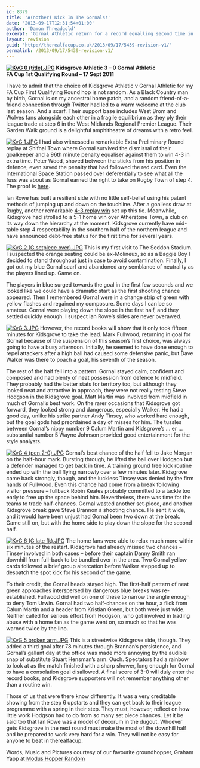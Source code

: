 ```yaml
---
id: 8379
title: 'A(nother) Kick In The Gornals!'
date: '2013-09-17T12:31:54+01:00'
author: 'Damon Threadgold'
excerpt: 'Gornal Athletic return for a record equalling second time in two rounds. This time, words, Music and Pictures courtesy of our favourite groundhopper, Graham Yapp at Modus Hopper Random.'
layout: revision
guid: 'http://therealfacup.co.uk/2013/09/17/5439-revision-v1/'
permalink: /2013/09/17/5439-revision-v1/
---
```


**[![KvG 0 (title).JPG](http://lh5.ggpht.com/-9UFw0n_ISqU/TnYvhfhRm0I/AAAAAAAAAks/sMj7sdbQibY/h320/KvG%2525200%252520%252528title%252529.JPG)](http://lh5.ggpht.com/-9UFw0n_ISqU/TnYvhfhRm0I/AAAAAAAAAks/sMj7sdbQibY/w800/KvG%2525200%252520%252528title%252529.JPG) Kidsgrove Athletic 3 – 0 Gornal Athletic**  
**FA Cup 1st Qualifying Round – 17 Sept 2011**

I have to admit that the choice of Kidsgrove Athletic v Gornal Athletic for my FA Cup First Qualifying Round hop is not random. As a Black Country man by birth, Gornal is on my ancestral home patch, and a random friend-of-a-friend connection through Twitter had led to a warm welcome at the club last season. And a scarf. Their support base includes West Brom and Wolves fans alongside each other in a fragile equilibrium as they ply their league trade at step 6 in the West Midlands Regional Premier League. Their Garden Walk ground is a delightful amphitheatre of dreams with a retro feel.

[![KvG 1.JPG](http://lh4.ggpht.com/-d6B0wsWU0cw/TnYvd9DSwUI/AAAAAAAAAkk/7sMXYwNfk-M/h320/KvG%2525201.JPG)](http://lh4.ggpht.com/-d6B0wsWU0cw/TnYvd9DSwUI/AAAAAAAAAkk/7sMXYwNfk-M/w800/KvG%2525201.JPG) I had also witnessed a remarkable Extra Preliminary Round replay at Shifnal Town where Gornal survived the dismissal of their goalkeeper and a 96th minute penalty equaliser against them to win 4-3 in extra time. Peter Wood, shoved between the sticks from his position in defence, even saved the penalty that had followed the red card. Even the International Space Station passed over deferentially to see what all the fuss was about as Gornal earned the right to take on Rugby Town of step 4. The proof is [here](http://modushopperrandom.blogspot.com/2011/08/joy-of-six.html).

Ian Rowe has built a resilient side with no little self-belief using his patent methods of jumping up and down on the touchline. After a goalless draw at Rugby, another remarkable [4-3 replay win](http://therealfacup.co.uk/2011/09/09/a-kick-in-the-gornals/) set up this tie. Meanwhile, Kidsgrove had strolled to a 5-1 home win over Atherstone Town, a club on its way down the hierarchy at the moment. Kidsgrove currently have mid-table step 4 respectability in the southern half of the northern league and have announced debt-free status for the first time for several years.

[![KvG 2 (G setpiece over).JPG](http://lh4.ggpht.com/-JfoU0qDpNRU/TnYvgiaPZAI/AAAAAAAAAko/FI4khKnU6Wg/h320/KvG%2525202%252520%252528G%252520setpiece%252520over%252529.JPG)](http://lh4.ggpht.com/-JfoU0qDpNRU/TnYvgiaPZAI/AAAAAAAAAko/FI4khKnU6Wg/w800/KvG%2525202%252520%252528G%252520setpiece%252520over%252529.JPG) This is my first visit to The Seddon Stadium. I suspected the orange seating could be ex-Molineux, so as a Baggie Boy I decided to stand throughout just in case to avoid contamination. Finally, I got out my blue Gornal scarf and abandoned any semblance of neutrality as the players lined up. Game on.

The players in blue surged towards the goal in the first few seconds and we looked like we could have a dramatic start as the first shooting chance appeared. Then I remembered Gornal were in a change strip of green with yellow flashes and regained my composure. Some days I can be so amateur. Gornal were playing down the slope in the first half, and they settled quickly enough. I suspect Ian Rowe’s sides are never overawed.

[![KvG 3.JPG](http://lh5.ggpht.com/-fVp45-ihEi4/TnYv2rMUf3I/AAAAAAAAAlA/KBqItl-KMzY/h320/KvG%2525203.JPG)](http://lh5.ggpht.com/-fVp45-ihEi4/TnYv2rMUf3I/AAAAAAAAAlA/KBqItl-KMzY/w800/KvG%2525203.JPG) However, the record books will show that it only took fifteen minutes for Kidsgrove to take the lead. Mark Fullwood, returning in goal for Gornal because of the suspension of this season’s first choice, was always going to have a busy afternoon. Initially, he seemed to have done enough to repel attackers after a high ball had caused some defensive panic, but Dave Walker was there to poach a goal, his seventh of the season.

The rest of the half fell into a pattern. Gornal stayed calm, confident and composed and had plenty of neat possession from defence to midfield. They probably had the better stats for territory too, but although they looked neat and attractive in approach, they were not really testing Steve Hodgson in the Kidsgrove goal. Matt Martin was involved from midfield in much of Gornal’s best work. On the rarer occasions that Kidsgrove got forward, they looked strong and dangerous, especially Walker. He had a good day, unlike his strike partner Andy Tinsey, who worked hard enough, but the goal gods had preordained a day of misses for him. The tussles between Gornal’s nippy number 9 Calum Martin and Kidsgrove’s … er … substantial number 5 Wayne Johnson provided good entertainment for the style analysts.

[![KvG 4 (pen,2-0).JPG](http://lh6.ggpht.com/-oQq_tNSAlcw/TnYv2aCuG7I/AAAAAAAAAk8/4fHziZR678w/h320/KvG%2525204%252520%252528pen%25252C2-0%252529.JPG)](http://lh6.ggpht.com/-oQq_tNSAlcw/TnYv2aCuG7I/AAAAAAAAAk8/4fHziZR678w/w800/KvG%2525204%252520%252528pen%25252C2-0%252529.JPG) Gornal’s best chance of the half fell to Jake Morgan on the half-hour mark. Bursting through, he lifted the ball over Hodgson but a defender managed to get back in time. A training ground free kick routine ended up with the ball flying narrowly over a few minutes later. Kidsgrove came back strongly, though, and the luckless Tinsey was denied by the firm hands of Fullwood. Even this chance had come from a break following visitor pressure – fullback Robin Keates probably committed to a tackle too early to free up the space behind him. Nevertheless, there was time for the teams to trade half-chances. Gornal wasted another set-piece, and another Kidsgrove break gave Steve Brannon a shooting chance. He sent it wide, and it would have been unjust had Gornal been two down at the break. Game still on, but with the home side to play down the slope for the second half.

[![KvG 6 (G late fk).JPG](http://lh3.ggpht.com/-o2qBHrmr5nI/TnYwHo_m1DI/AAAAAAAAAlY/tvgKWHsLSt4/h320/KvG%2525206%252520%252528G%252520late%252520fk%252529.JPG)](http://lh3.ggpht.com/-o2qBHrmr5nI/TnYwHo_m1DI/AAAAAAAAAlY/tvgKWHsLSt4/w800/KvG%2525206%252520%252528G%252520late%252520fk%252529.JPG) The home fans were able to relax much more within six minutes of the restart. Kidsgrove had already missed two chances – Tinsey involved in both cases – before their captain Danny Smith ran downhill from full-back to be bundled over in the area. Two Gornal yellow cards followed a brief group altercation before Walker stepped up to despatch the spot kick for his second of the game.

To their credit, the Gornal heads stayed high. The first-half pattern of neat green approaches interspersed by dangerous blue breaks was re-established. Fullwood did well on one of these to narrow the angle enough to deny Tom Urwin. Gornal had two half-chances on the hour, a flick from Calum Martin and a header from Kristian Green, but both were just wide. Neither called for serious effort from Hodgson, who got involved in trading abuse with a home fan as the game went on, so much so that he was warned twice by the lino.

[![KvG 5 broken arm.JPG](http://lh6.ggpht.com/-Eu4W0JU1m0Q/TnYwGwZwoaI/AAAAAAAAAlU/B0AOl9CldhY/h320/KvG%2525205%252520broken%252520arm.JPG)](http://lh6.ggpht.com/-Eu4W0JU1m0Q/TnYwGwZwoaI/AAAAAAAAAlU/B0AOl9CldhY/w800/KvG%2525205%252520broken%252520arm.JPG) This is a streetwise Kidsgrove side, though. They added a third goal after 78 minutes through Brannan’s persistence, and Gornal’s gallant day at the office was made more annoying by the audible snap of substitute Stuart Hensman’s arm. Ouch. Spectators had a rainbow to look at as the match finished with a sharp shower, long enough for Gornal to have a consolation goal disallowed. A final score of 3-0 will duly enter the record books, and Kidsgrove supporters will not remember anything other than a routine win.

Those of us that were there know differently. It was a very creditable showing from the step 6 upstarts and they can get back to their league programme with a spring in their step. They must, however, reflect on how little work Hodgson had to do from so many set piece chances. Let it be said too that Ian Rowe was a model of decorum in the dugout. Whoever gets Kidsgrove in the next round must make the most of the downhill half and be prepared to work very hard for a win. They will not be easy for anyone to beat in therealfacup.

Words, Music and Pictures courtesy of our favourite groundhopper, Graham Yapp at[ Modus Hopper Random](http://modushopperrandom.blogspot.com/)